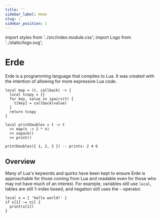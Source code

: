 ```yaml
---
title: ''
sidebar_label: Home
slug: /
sidebar_position: 1
---
```


import styles from '../src/index.module.css';
import Logo from '../static/logo.svg';

<div className={styles.logo}>
  <Logo />
  <h1>Erde</h1>
</div>

Erde is a programming language that compiles to Lua. It was created with the
intention of allowing for more expressive Lua code.

```erde
local map = (t, callback) -> {
  local tcopy = {}
  for key, value in ipairs(t) {
    t[key] = callback(value)
  }
  return tcopy
}

local printDoubles = t -> t
  >> map(n -> 2 * n)
  >> unpack()
  >> print()

printDoubles({ 1, 2, 3 }) -- prints: 2 4 6
```

## Overview

Many of Lua's keywords and quirks have been kept to ensure Erde is approachable
for those coming from Lua and readable even for those who may not have much of
an interest. For example, variables still use `local`, tables are still
1-index based, and negation still uses the `~` operator.

```erde
local x = { 'hello world!' }
if x[1] ~= nil {
  print(x[1])
}
```
